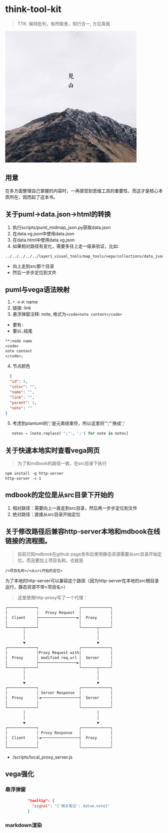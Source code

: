 # think-tool-kit

> TTK: 保持批判，有所取舍，知行合一, 方见真我

<img src="https://raw.githubusercontent.com/KuanHsiaoKuo/writing_materials/main/imgs/see_mountain.jpeg" alt="see_mountain"  />

<!--ts-->


<!-- Created by https://github.com/ekalinin/github-markdown-toc -->
<!-- Added by: runner, at: Sat May 13 08:50:12 UTC 2023 -->

<!--te-->

## 用意

在多方面整理自己掌握的内容时，一再感受到思维工具的重要性，而这才是核心本质所在，因而起了这本书。

## 关于puml->data.json->html的转换

1. 执行scripts/puml_midmap_json.py获取data.json
2. 在data.vg.json中使用data.json
3. 在data.html中使用data.vg.json
4. 如果相对路径有变化，需要多往上走一级来验证，比如:

```shell
../../../../../layer1_visual_tools/map_tools/vega/collections/data_json/rust.json
```

- 向上走到src那个目录
- 然后一步步定位到文件

## puml与vega语法映射

1. `*` -> `#`: name
2. 链接: link
3. 悬浮弹窗注释: note, 格式为`<code>note content</code>`

- 要有`:`
- 要以`;`结尾

```puml
**:node name
<code>
note content
</code>;
```

4. 节点颜色

```json
  {
  "id": 3,
  "color": "",
  "name": "",
  "link": "",
  "parent": 1,
  "note": ""
}
```

5. 考虑到plantuml的';'是元素结束符，所以这里将'";"'换成';'
```python
   notes = [note.replace('";"', ';') for note in notes]
```

## 关于快速本地实时查看vega网页

> 为了和mdbook的路径一致，在src目录下执行

```shell
npm install -g http-server
http-server -c-1
```

## mdbook的定位是从src目录下开始的

1. 相对路径：需要向上一直走到src目录，然后再一步步定位到文件
2. 绝对路径：直接从src目录开始定位

## 关于修改路径后兼容http-server本地和mdbook在线链接的流程图。

> 目前已知mdbook在github page发布后使用静态资源需要从src目录开始定位，而且要加上项目名称。也就是

```shell
/<项目名称>/<从src开始的定位>
```

为了本地的http-server可以兼容这个路径（因为http-server在本地的src根目录运行，静态资源不带<项目名>）

> 这里使用http-proxy写了一个代理：

```text
┌─────────────┐                  ┌─────────────┐
│             │   Proxy Request  │             │
│  Client     ├─────────────────►│  Proxy      │
│             │                  │             │
└───────┬─────┘                  └───────┬─────┘
        │                                │
        │                                │
        ▼                                ▼
┌─────────────┐                  ┌─────────────┐
│             │Proxy Request with│             │
│  Proxy      │ modified req.url │  Server     │
│             ├─────────────────►│             │
└───────┬─────┘                  └───────┬─────┘
        │                                │
        │                                │
        ▼                                ▼
┌─────────────┐                  ┌─────────────┐
│             │ Server Response  │             │
│  Proxy      │◄─────────────────┤  Server     │
│             │                  │             │
└─────────────┘                  └─────────────┘
        │                                │
        │                                │
        ▼                                ▼
┌─────────────┐                  ┌─────────────┐
│             │ Proxy Response   │             │
│  Client     │◄─────────────────┤  Proxy      │
│             │                  │             │
└─────────────┘                  └─────────────┘
```

- /scripts/local_proxy_server.js

## vega强化

### 悬浮弹窗

```json
          "tooltip": {
            "signal": "{'相关笔记': datum.note}"
          }
```

### markdown渲染

